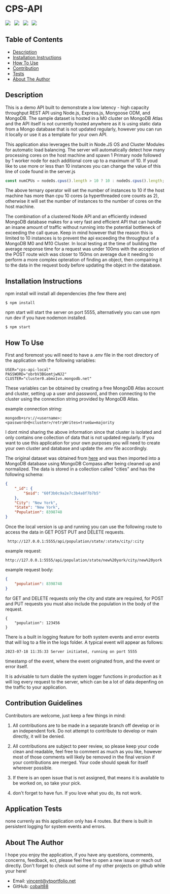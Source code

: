 # CPS-API

<img src="https://img.shields.io/badge/JavaScript-323330?style=for-the-badge&logo=javascript&logoColor=F7DF1E"> &nbsp;
<img src="https://img.shields.io/badge/Node.js-339933?style=for-the-badge&logo=nodedotjs&logoColor=white"> &nbsp;
<img src="https://img.shields.io/badge/Express.js-000000?style=for-the-badge&logo=express&logoColor=white"> &nbsp;
<img src="https://img.shields.io/badge/MongoDB-4EA94B?style=for-the-badge&logo=mongodb&logoColor=white"> &nbsp;

## Table of Contents

- [Description](#overall-description)
- [Installation Instructions](#installation-instructions)
- [How To Use](#instructions/how-to-use)
- [Contribution](#contribution-guidelines)
- [Tests](#application-tests)
- [About The Author](#about-the-author)

## Description

This is a demo API built to demonstrate a low latency - high capacity throughput REST API using Node.js, Express.js, Mongoose ODM, and MongoDB. The sample dataset is hosted in a M0 cluster on MongoDB Atlas and the API itself is not currently hosted anywhere as it is using static data from a Mongo database that is not updated regularly, however you can run it locally or use it as a template for your own API.

This application also leverages the built in Node.JS OS and Cluster Modules for automatic load balancing. The server will automatically detect how many processing cores on the host machine and spawn 1 Primary node followed by 1 worker node for each additional core up to a maximum of 10. If youd like to use more or less than 10 instances you can change the value of this line of code found in the server.js

```javascript
const numCPUs = nodeOs.cpus().length > 10 ? 10 : nodeOs.cpus().length;
```

The above ternary operator will set the number of instances to 10 if the host machine has more than cpu 10 cores (a hyperthreaded core counts as 2), otherwise it will set the number of instances to the number of cores on the host machine.

The combination of a clustered Node API and an efficiently indexed MongoDB database makes for a very fast and efficient API that can handle an insane amount of traffic without running into the potential bottleneck of exceeding the call queue. Keep in mind however that the reason this is limited to 10 instances is to prevent the api exceeding the throughput of a MongoDB M0 and M10 Cluster. In local testing at the time of building the average response time for a request was under 100ms with the acception of the POST route wich was closer to 150ms on average due it needing to perform a more complex opteration of finding an object, then compairing it to the data in the request body before updating the object in the database.

## Installation Instructions

npm install will install all dependencies (the few there are)

```
$ npm install
```

npm start will start the server on port 5555, alternatively you can use npm run dev if you have nodemon installed.

```
$ npm start
```

## How To Use

First and foremost you will need to have a .env file in the root directory of the application with the following variables:

```
USER="cps-api-local"
PASSWORD="obrbV3BGomtjwNJ2"
CLUSTER="cluster0.abmx1vn.mongodb.net"
```

These variables can be obtained by creating a free MongoDB Atlas account and cluster, setting up a user and password, and then connecting to the cluster using the connection string provided by MongoDB Atlas.

example connection string:

```
mongodb+srv://<username>:<password>@<cluster>/retryWrites=true&w=majority
```

I dont mind sharing the above information since that cluster is isolated and only contains one collection of data that is not updated regularly. If you want to use this application for your own purposes you will need to create your own cluster and database and update the .env file accordingly.

The original dataset was obtained from [here](https://github.com/Trazi-Ventures/sample-data-interview/blob/main/city_populations.csv) and was then imported into a MongoDB database using MongoDB Compass after being cleaned up and normalized. The data is stored in a collection called "cities" and has the following schema:

```json
{
	"_id": {
		"$oid": "60f3b0c9a2e7c3b4a8f7b7b5"
	},
	"City": "New York",
	"State": "New York",
	"Population": 8398748
}
```

Once the local version is up and running you can use the following route to access the data in GET POST PUT and DELETE requests.

```
 http://127.0.0.1:5555/api/population/state/:state/city/:city
```

example request:

```
http://127.0.0.1:5555/api/population/state/new%20york/city/new%20york
```

example request body:

```json
{
	"population": 8398748
}
```

for GET and DELETE requests only the city and state are required, for POST and PUT requests you must also include the population in the body of the request.

```
{
    "population": 123456
}
```

There is a built in logging feature for both system events and error events that will log to a file in the logs folder. A typical event will appear as follows:

```
2023-07-18 11:35:33 Server initiated, running on port 5555
```

timestamp of the event, where the event originated from, and the event or error itself.

It is advisable to turn diable the system logger functions in production as it will log every request to the server, which can be a lot of data depenfing on the traffic to your application.

## Contribution Guidelines

Contributors are welcome, just keep a few things in mind:

1. All contributions are to be made in a separate branch off develop or in an independent fork. Do not attempt to contribute to develop or main directly, it will be denied.

2. All contributions are subject to peer review, so please keep your code clean and readable, feel free to comment as much as you like, however most of those comments will likely be removed in the final version if your contributions are merged. Your code should speak for itself wherever possible.

3. If there is an open issue that is not assigned, that means it is available to be worked on, so take your pick.

4. don't forget to have fun. If you love what you do, its not work.

## Application Tests

none currenly as this application only has 4 routes. But there is built in persistent logging for system events and errors.

## About The Author

I hope you enjoy the application, if you have any questions, comments, concerns, feedback, ect,
please feel free to open a new issue or reach out directly. Don't forget to check out some of my other projects on github while your here!

- Email: [vincent@vtportfolio.net](vincent@vtportfolio.net)
- GitHub: [cobalt88](https://github.com/cobalt88)

